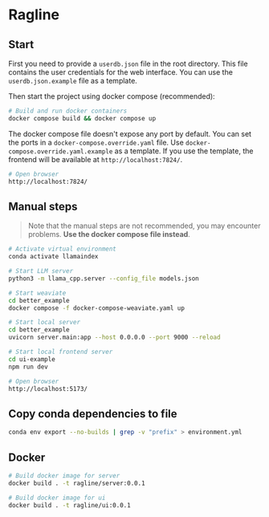 # Ragline

## Start

First you need to provide a `userdb.json` file in the root directory. This file contains the user credentials for the web interface. You can use the `userdb.json.example` file as a template.

Then start the project using docker compose (recommended):

```bash
# Build and run docker containers
docker compose build && docker compose up
```

The docker compose file doesn't expose any port by default. You can set the ports in a `docker-compose.override.yaml` file. Use `docker-compose.override.yaml.example` as a template. If you use the template, the frontend will be available at `http://localhost:7824/`.

```bash
# Open browser
http://localhost:7824/
```

## Manual steps

> Note that the manual steps are not recommended, you may encounter problems. **Use the docker compose file instead**.

```bash
# Activate virtual environment
conda activate llamaindex

# Start LLM server
python3 -m llama_cpp.server --config_file models.json

# Start weaviate
cd better_example
docker compose -f docker-compose-weaviate.yaml up

# Start local server
cd better_example
uvicorn server.main:app --host 0.0.0.0 --port 9000 --reload

# Start local frontend server
cd ui-example
npm run dev

# Open browser
http://localhost:5173/
```

## Copy conda dependencies to file

```bash
conda env export --no-builds | grep -v "prefix" > environment.yml
```

## Docker

```bash
# Build docker image for server
docker build . -t ragline/server:0.0.1

# Build docker image for ui
docker build . -t ragline/ui:0.0.1
```
